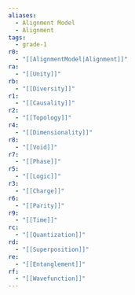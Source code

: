```yaml
---
aliases:
  - Alignment Model
  - Alignment
tags:
  - grade-1
r0:
  - "[[AlignmentModel|Alignment]]"
ra:
  - "[[Unity]]"
rb:
  - "[[Diversity]]"
r1:
  - "[[Causality]]"
r2:
  - "[[Topology]]"
r4:
  - "[[Dimensionality]]"
r8:
  - "[[Void]]"
r7:
  - "[[Phase]]"
r5:
  - "[[Logic]]"
r3:
  - "[[Charge]]"
r6:
  - "[[Parity]]"
r9:
  - "[[Time]]"
rc:
  - "[[Quantization]]"
rd:
  - "[[Superposition]]"
re:
  - "[[Entanglement]]"
rf:
  - "[[Wavefunction]]"
---
```

